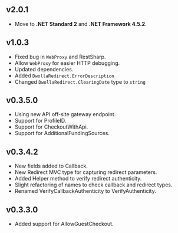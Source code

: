 ## v2.0.1
* Move to **.NET Standard 2** and **.NET Framework 4.5.2**.

## v1.0.3
* Fixed bug in `WebProxy` and RestSharp.
* Allow `WebProxy` for easier HTTP debugging.
* Updated dependencies.
* Added `DwollaRedirect.ErrorDescription`
* Changed `DwollaRedirect.ClearingDate` type to `string`

## v0.3.5.0
* Using new API off-site gateway endpoint.
* Support for ProfileID.
* Support for CheckoutWithApi.
* Support for AdditionalFundingSources.

## v0.3.4.2
* New fields added to Callback.
* New Redirect MVC type for capturing redirect parameters.
* Added Helper method to verify redirect authenticity.
* Slight refactoring of names to check callback and redirect types.
* Renamed VerifyCallbackAuthenticity to VerifyAuthenticity.

## v0.3.3.0
* Added support for AllowGuestCheckout.